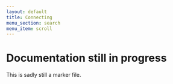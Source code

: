 ```yaml
---
layout: default
title: Connecting
menu_section: search
menu_item: scroll
---
```



# Documentation still in progress

This is sadly still a marker file.

